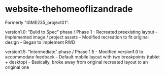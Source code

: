 # website-thehomeoflizandrade
Formerly "IGME235_project01".

version1.0: "Build to Spec" phase / Phase 1
	- Recreated preexisting layout
	- Implemented image / project assets
	- Modified recreation to fit original design
	- Began to implement RWD

version1.5: "Intermediate" phase / Phase 1.5
	- Modified version1.0 to accommodate feedback
	- Default mobile layout with two breakpoints (tablet + desktop)
	- Basically, broke away from original recreated layout to an original one
